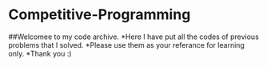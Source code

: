 # Competitive-Programming

##Welcomee to my code archive.
*Here I have put all the codes of previous problems that I solved.
*Please use them as your referance for learning only.
*Thank you :) 
